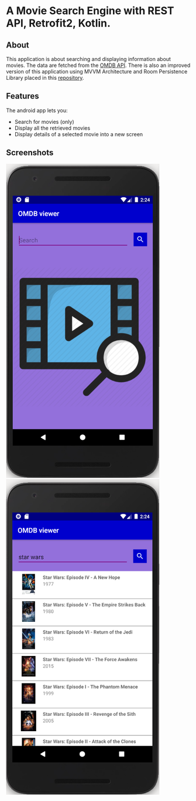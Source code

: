 # A Movie Search Engine with REST API, Retrofit2, Kotlin.

## About

This application is about searching and displaying information about movies. The data are fetched from the [OMDB API](http://www.omdbapi.com/). There is also an improved version of this application using MVVM Architecture and Room Persistence Library placed in this [repository]( https://github.com/karadimou-mar/omdb_movie_app.git).

## Features

The android app lets you:
  
- Search for movies (only)
- Display all the retrieved movies
- Display details of a selected movie into a new screen

## Screenshots
![](/app/screenshots/1.png) ![](/app/screenshots/2.png)
